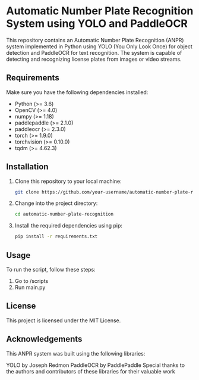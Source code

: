 # Automatic Number Plate Recognition System using YOLO and PaddleOCR

This repository contains an Automatic Number Plate Recognition (ANPR) system implemented in Python using YOLO (You Only Look Once) for object detection and PaddleOCR for text recognition. The system is capable of detecting and recognizing license plates from images or video streams.

## Requirements

Make sure you have the following dependencies installed:

- Python (>= 3.6)
- OpenCV (>= 4.0)
- numpy (>= 1.18)
- paddlepaddle (>= 2.1.0)
- paddleocr (>= 2.3.0)
- torch (>= 1.9.0)
- torchvision (>= 0.10.0)
- tqdm (>= 4.62.3)

## Installation

1. Clone this repository to your local machine:

   ```bash
   git clone https://github.com/your-username/automatic-number-plate-recognition.git

2. Change into the project directory:

   ```bash
   cd automatic-number-plate-recognition

3. Install the required dependencies using pip:

   ```bash
   pip install -r requirements.txt

## Usage
To run the script, follow these steps:

1. Go to /scripts
2. Run main.py

## License
This project is licensed under the MIT License.

## Acknowledgements
This ANPR system was built using the following libraries:

YOLO by Joseph Redmon
PaddleOCR by PaddlePaddle
Special thanks to the authors and contributors of these libraries for their valuable work
